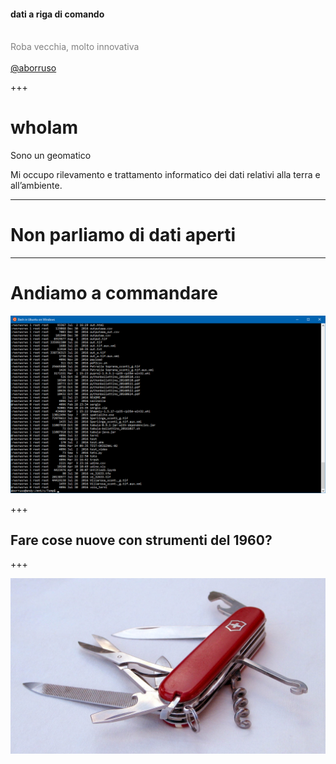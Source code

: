 #### dati a riga di comando
<br>
<span style="color:gray">Roba vecchia, molto innovativa</span>
<br>
<span style="color:gray"></span>
<br>
<span style="color:gray"><a href="https://twitter.com/aborruso" target="_blank">@aborruso</a></span>

+++

# whoIam
Sono un geomatico

Mi occupo rilevamento e trattamento informatico
dei dati relativi alla terra e all’ambiente.

---

# Non parliamo di dati aperti

---

# Andiamo a commandare

![](./imgs/shell00.png)

+++

## Fare cose nuove con strumenti del 1960?

+++

![](./imgs/tools.jpg)